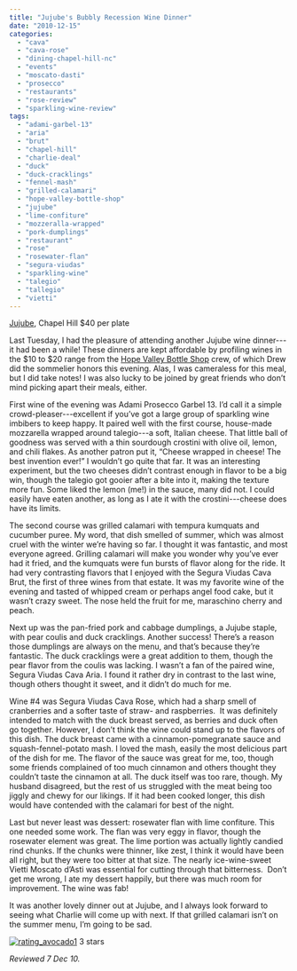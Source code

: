 ```yaml
---
title: "Jujube's Bubbly Recession Wine Dinner"
date: "2010-12-15"
categories:
  - "cava"
  - "cava-rose"
  - "dining-chapel-hill-nc"
  - "events"
  - "moscato-dasti"
  - "prosecco"
  - "restaurants"
  - "rose-review"
  - "sparkling-wine-review"
tags:
  - "adami-garbel-13"
  - "aria"
  - "brut"
  - "chapel-hill"
  - "charlie-deal"
  - "duck"
  - "duck-cracklings"
  - "fennel-mash"
  - "grilled-calamari"
  - "hope-valley-bottle-shop"
  - "jujube"
  - "lime-confiture"
  - "mozzeralla-wrapped"
  - "pork-dumplings"
  - "restaurant"
  - "rose"
  - "rosewater-flan"
  - "segura-viudas"
  - "sparkling-wine"
  - "talegio"
  - "tallegio"
  - "vietti"
---
```


[Jujube](http://jujuberestaurant.com/), Chapel Hill $40 per plate

Last Tuesday, I had the pleasure of attending another Jujube wine dinner---it had been a while! These dinners are kept affordable by profiling wines in the $10 to $20 range from the [Hope Valley Bottle Shop](http://www.hvbottleshop.com/) crew, of which Drew did the sommelier honors this evening. Alas, I was cameraless for this meal, but I did take notes! I was also lucky to be joined by great friends who don’t mind picking apart their meals, either.

First wine of the evening was Adami Prosecco Garbel 13. I’d call it a simple crowd-pleaser---excellent if you’ve got a large group of sparkling wine imbibers to keep happy. It paired well with the first course, house-made mozzarella wrapped around talegio---a soft, Italian cheese. That little ball of goodness was served with a thin sourdough crostini with olive oil, lemon, and chili flakes. As another patron put it, “Cheese wrapped in cheese! The best invention ever!” I wouldn’t go quite that far. It was an interesting experiment, but the two cheeses didn’t contrast enough in flavor to be a big win, though the talegio got gooier after a bite into it, making the texture more fun. Some liked the lemon (me!) in the sauce, many did not. I could easily have eaten another, as long as I ate it with the crostini---cheese does have its limits.

The second course was grilled calamari with tempura kumquats and cucumber puree. My word, that dish smelled of summer, which was almost cruel with the winter we’re having so far. I thought it was fantastic, and most everyone agreed. Grilling calamari will make you wonder why you’ve ever had it fried, and the kumquats were fun bursts of flavor along for the ride. It had very contrasting flavors that I enjoyed with the Segura Viudas Cava Brut, the first of three wines from that estate. It was my favorite wine of the evening and tasted of whipped cream or perhaps angel food cake, but it wasn’t crazy sweet. The nose held the fruit for me, maraschino cherry and peach.

Next up was the pan-fried pork and cabbage dumplings, a Jujube staple, with pear coulis and duck cracklings. Another success! There’s a reason those dumplings are always on the menu, and that’s because they’re fantastic. The duck cracklings were a great addition to them, though the pear flavor from the coulis was lacking. I wasn’t a fan of the paired wine, Segura Viudas Cava Aria. I found it rather dry in contrast to the last wine, though others thought it sweet, and it didn’t do much for me.

Wine #4 was Segura Viudas Cava Rose, which had a sharp smell of cranberries and a softer taste of straw- and raspberries.  It was definitely intended to match with the duck breast served, as berries and duck often go together. However, I don’t think the wine could stand up to the flavors of this dish. The duck breast came with a cinnamon-pomegranate sauce and squash-fennel-potato mash. I loved the mash, easily the most delicious part of the dish for me. The flavor of the sauce was great for me, too, though some friends complained of too much cinnamon and others thought they couldn’t taste the cinnamon at all. The duck itself was too rare, though. My husband disagreed, but the rest of us struggled with the meat being too jiggly and chewy for our likings. If it had been cooked longer, this dish would have contended with the calamari for best of the night.

Last but never least was dessert: rosewater flan with lime confiture. This one needed some work. The flan was very eggy in flavor, though the rosewater element was great. The lime portion was actually lightly candied rind chunks. If the chunks were thinner, like zest, I think it would have been all right, but they were too bitter at that size. The nearly ice-wine-sweet Vietti Moscato d’Asti was essential for cutting through that bitterness.  Don’t get me wrong, I ate my dessert happily, but there was much room for improvement. The wine was fab!

It was another lovely dinner out at Jujube, and I always look forward to seeing what Charlie will come up with next. If that grilled calamari isn’t on the summer menu, I’m going to be sad.




<div class="caption">

[![](http://s3.amazonaws.com/thegourmez-wpmedia/2009/02/rating_avocado1.gif "rating_avocado1")](http://s3.amazonaws.com/thegourmez-wpmedia/2009/02/rating_avocado1.gif) 3 stars</div>


_Reviewed 7 Dec 10._
